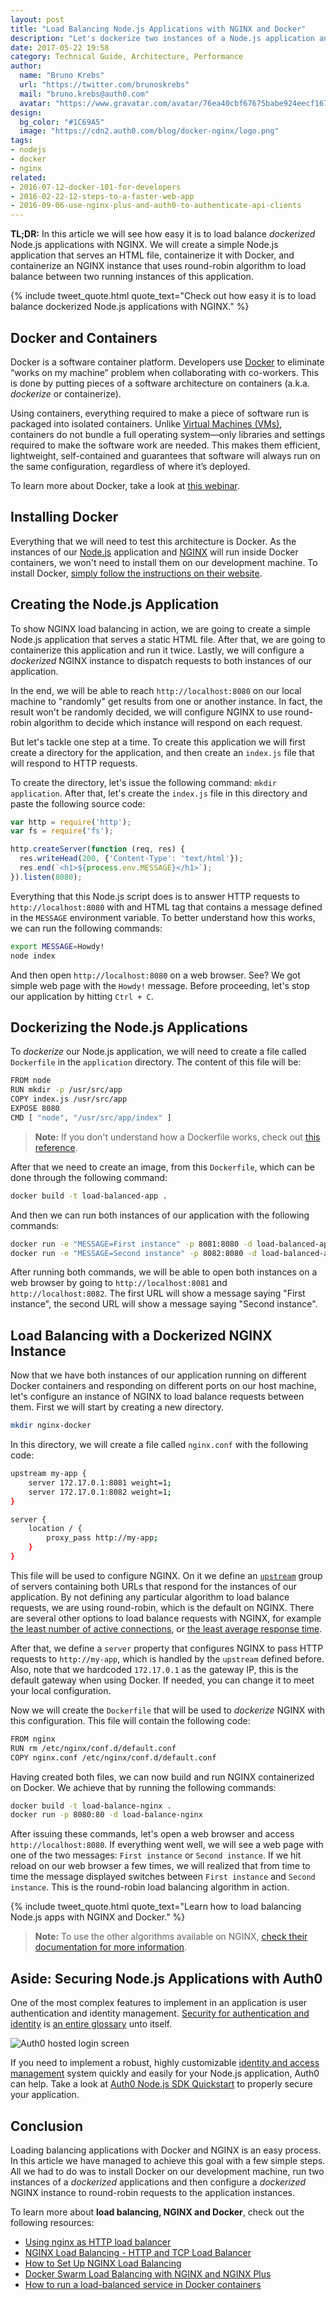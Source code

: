 ```yaml
---
layout: post
title: "Load Balancing Node.js Applications with NGINX and Docker"
description: "Let's dockerize two instances of a Node.js application and load balance them with NGINX."
date: 2017-05-22 19:58
category: Technical Guide, Architecture, Performance
author:
  name: "Bruno Krebs"
  url: "https://twitter.com/brunoskrebs"
  mail: "bruno.krebs@auth0.com"
  avatar: "https://www.gravatar.com/avatar/76ea40cbf67675babe924eecf167b9b8?s=60"
design:
  bg_color: "#1C69A5"
  image: "https://cdn2.auth0.com/blog/docker-nginx/logo.png"
tags:
- nodejs
- docker
- nginx
related:
- 2016-07-12-docker-101-for-developers
- 2016-02-22-12-steps-to-a-faster-web-app
- 2016-09-06-use-nginx-plus-and-auth0-to-authenticate-api-clients
---
```


**TL;DR:** In this article we will see how easy it is to load balance *dockerized* Node.js applications with NGINX. We will create a simple Node.js application that serves an HTML file, containerize it with Docker, and containerize an NGINX instance that uses round-robin algorithm to load balance between two running instances of this application.

{% include tweet_quote.html quote_text="Check out how easy it is to load balance dockerized Node.js applications with NGINX." %}

## Docker and Containers

Docker is a software container platform. Developers use [Docker](https://www.docker.com/) to eliminate “works on my machine” problem when collaborating with co-workers. This is done by putting pieces of a software architecture on containers (a.k.a. *dockerize* or containerize).

Using containers, everything required to make a piece of software run is packaged into isolated containers. Unlike [Virtual Machines (VMs)](https://en.wikipedia.org/wiki/Virtual_machine), containers do not bundle a full operating system—only libraries and settings required to make the software work are needed. This makes them efficient, lightweight, self-contained and guarantees that software will always run on the same configuration, regardless of where it’s deployed.

To learn more about Docker, take a look at [this webinar](https://auth0.com/blog/docker-101-for-developers/).

## Installing Docker

Everything that we will need to test this architecture is Docker. As the instances of our [Node.js](https://nodejs.org/en/) application and [NGINX](https://www.nginx.com) will run inside Docker containers, we won't need to install them on our development machine. To install Docker, [simply follow the instructions on their website](https://www.docker.com/community-edition#/download).

## Creating the Node.js Application

To show NGINX load balancing in action, we are going to create a simple Node.js application that serves a static HTML file. After that, we are going to containerize this application and run it twice. Lastly, we will configure a *dockerized* NGINX instance to dispatch requests to both instances of our application.

In the end, we will be able to reach `http://localhost:8080` on our local machine to "randomly" get results from one or another instance. In fact, the result won't be randomly decided, we will configure NGINX to use round-robin algorithm to decide which instance will respond on each request.

But let's tackle one step at a time. To create this application we will first create a directory for the application, and then create an `index.js` file that will respond to HTTP requests.

To create the directory, let's issue the following command: `mkdir application`. After that, let's create the `index.js` file in this directory and paste the following source code:

```js
var http = require('http');
var fs = require('fs');

http.createServer(function (req, res) {
  res.writeHead(200, {'Content-Type': 'text/html'});
  res.end(`<h1>${process.env.MESSAGE}</h1>`);
}).listen(8080);
```

Everything that this Node.js script does is to answer HTTP requests to `http://localhost:8080` with and HTML tag that contains a message defined in the `MESSAGE` environment variable. To better understand how this works, we can run the following commands:

```bash
export MESSAGE=Howdy!
node index
```

And then open `http://localhost:8080` on a web browser. See? We got simple web page with the `Howdy!` message. Before proceeding, let's stop our application by hitting `Ctrl + C`.

## Dockerizing the Node.js Applications

To *dockerize* our Node.js application, we will need to create a file called `Dockerfile` in the `application` directory. The content of this file will be:

```bash
FROM node
RUN mkdir -p /usr/src/app
COPY index.js /usr/src/app
EXPOSE 8080
CMD [ "node", "/usr/src/app/index" ]
```

> **Note:** If you don't understand how a Dockerfile works, check out [this reference](https://docs.docker.com/engine/reference/builder/).

After that we need to create an image, from this `Dockerfile`, which can be done through the following command:

```bash
docker build -t load-balanced-app .
```

And then we can run both instances of our application with the following commands:

```bash
docker run -e "MESSAGE=First instance" -p 8081:8080 -d load-balanced-app
docker run -e "MESSAGE=Second instance" -p 8082:8080 -d load-balanced-app
```

After running both commands, we will be able to open both instances on a web browser by going to `http://localhost:8081` and `http://localhost:8082`. The first URL will show a message saying "First instance", the second URL will show a message saying "Second instance".

## Load Balancing with a Dockerized NGINX Instance

Now that we have both instances of our application running on different Docker containers and responding on different ports on our host machine, let's configure an instance of NGINX to load balance requests between them. First we will start by creating a new directory.

```bash
mkdir nginx-docker
```

In this directory, we will create a file called `nginx.conf` with the following code:

```bash
upstream my-app {
    server 172.17.0.1:8081 weight=1;
    server 172.17.0.1:8082 weight=1;
}

server {
    location / {
        proxy_pass http://my-app;
    }
}
```

This file will be used to configure NGINX. On it we define an [`upstream`](http://nginx.org/en/docs/http/ngx_http_upstream_module.html) group of servers containing both URLs that respond for the instances of our application. By not defining any particular algorithm to load balance requests, we are using round-robin, which is the default on NGINX. There are several other options to load balance requests with NGINX, for example [the least number of active connections](http://nginx.org/en/docs/http/ngx_http_upstream_module.html#least_conn), or [the least average response time](http://nginx.org/en/docs/http/ngx_http_upstream_module.html#least_time).

After that, we define a `server` property that configures NGINX to pass HTTP requests to `http://my-app`, which is handled by the `upstream` defined before. Also, note that we hardcoded `172.17.0.1` as the gateway IP, this is the default gateway when using Docker. If needed, you can change it to meet your local configuration.

Now we will create the `Dockerfile` that will be used to *dockerize* NGINX with this configuration. This file will contain the following code:

```bash
FROM nginx
RUN rm /etc/nginx/conf.d/default.conf
COPY nginx.conf /etc/nginx/conf.d/default.conf
```

Having created both files, we can now build and run NGINX containerized on Docker. We achieve that by running the following commands:

```bash
docker build -t load-balance-nginx .
docker run -p 8080:80 -d load-balance-nginx
```

After issuing these commands, let's open a web browser and access `http://localhost:8080`. If everything went well, we will see a web page with one of the two messages: `First instance` or `Second instance`. If we hit reload on our web browser a few times, we will realized that from time to time the message displayed switches between `First instance` and `Second instance`. This is the round-robin load balancing algorithm in action.

{% include tweet_quote.html quote_text="Learn how to load balancing Node.js apps with NGINX and Docker." %}

> **Note:** To use the other algorithms available on NGINX, [check their documentation for more information](https://www.nginx.com/resources/admin-guide/load-balancer/).

## Aside: Securing Node.js Applications with Auth0

One of the most complex features to implement in an application is user authentication and identity management. [Security for authentication and identity](https://auth0.com/docs/security) is [an entire glossary](https://auth0.com/identity-glossary) unto itself.

![Auth0 hosted login screen](https://cdn2.auth0.com/blog/angular-aside/angular-aside-login.jpg)

If you need to implement a robust, highly customizable [identity and access management](https://auth0.com/learn/cloud-identity-access-management/) system quickly and easily for your Node.js application, Auth0 can help. Take a look at [Auth0 Node.js SDK Quickstart](https://auth0.com/docs/quickstart/webapp/nodejs/00-intro) to properly secure your application.

## Conclusion

Loading balancing applications with Docker and NGINX is an easy process. In this article we have managed to achieve this goal with a few simple steps. All we had to do was to install Docker on our development machine, run two instances of a *dockerized* applications and then configure a *dockerized* NGINX instance to round-robin requests to the application instances.

To learn more about **load balancing, NGINX and Docker**, check out the following resources:

- [Using nginx as HTTP load balancer](http://nginx.org/en/docs/http/load_balancing.html)
- [NGINX Load Balancing - HTTP and TCP Load Balancer](https://www.nginx.com/resources/admin-guide/load-balancer/)
- [How to Set Up NGINX Load Balancing](https://www.digitalocean.com/community/tutorials/how-to-set-up-nginx-load-balancing)
- [Docker Swarm Load Balancing with NGINX and NGINX Plus](https://www.nginx.com/blog/docker-swarm-load-balancing-nginx-plus/)
- [How to run a load-balanced service in Docker containers](http://superuser.openstack.org/articles/run-load-balanced-service-docker-containers-openstack/)
